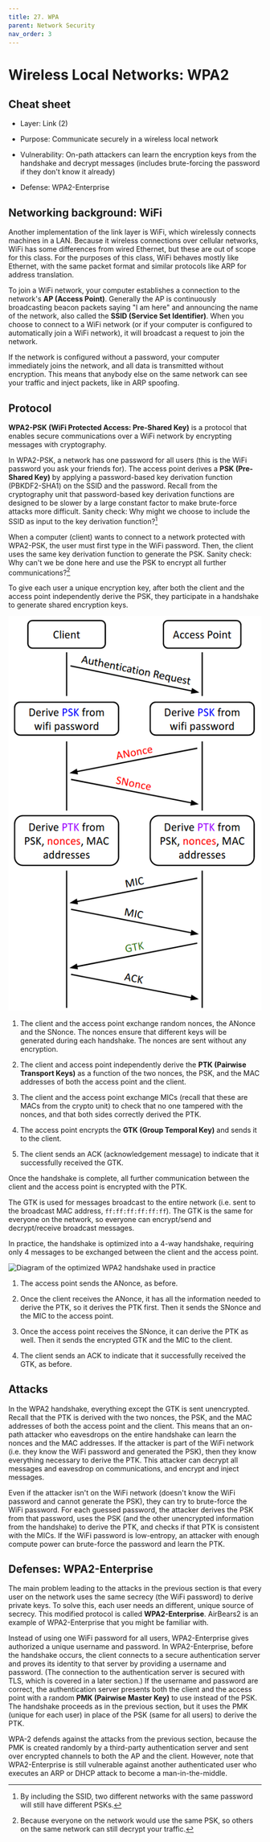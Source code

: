 ```yaml
---
title: 27. WPA
parent: Network Security
nav_order: 3
---
```


# Wireless Local Networks: WPA2

## Cheat sheet

- Layer: Link (2)

- Purpose: Communicate securely in a wireless local network

- Vulnerability: On-path attackers can learn the encryption keys from the
  handshake and decrypt messages (includes brute-forcing the password if they
  don't know it already)

- Defense: WPA2-Enterprise

## Networking background: WiFi

Another implementation of the link layer is WiFi, which wirelessly connects
machines in a LAN. Because it wireless connections over cellular networks, WiFi
has some differences from wired Ethernet, but these are out of scope for this
class. For the purposes of this class, WiFi behaves mostly like Ethernet, with
the same packet format and similar protocols like ARP for address translation.

To join a WiFi network, your computer establishes a connection to the network's
**AP (Access Point)**. Generally the AP is continuously broadcasting beacon
packets saying "I am here" and announcing the name of the network, also called
the **SSID (Service Set Identifier)**. When you choose to connect to a WiFi
network (or if your computer is configured to automatically join a WiFi
network), it will broadcast a request to join the network.

If the network is configured without a password, your computer immediately joins
the network, and all data is transmitted without encryption. This means that
anybody else on the same network can see your traffic and inject packets, like
in ARP spoofing.

## Protocol

**WPA2-PSK (WiFi Protected Access: Pre-Shared Key)** is a protocol that enables
secure communications over a WiFi network by encrypting messages with
cryptography.

In WPA2-PSK, a network has one password for all users (this is the WiFi password
you ask your friends for). The access point derives a **PSK (Pre-Shared Key)**
by applying a password-based key derivation function (PBKDF2-SHA1) on the SSID
and the password. Recall from the cryptography unit that password-based key
derivation functions are designed to be slower by a large constant factor to
make brute-force attacks more difficult. Sanity check: Why might we choose to
include the SSID as input to the key derivation function?[^1]

When a computer (client) wants to connect to a network protected with WPA2-PSK,
the user must first type in the WiFi password. Then, the client uses the same
key derivation function to generate the PSK. Sanity check: Why can't we be done
here and use the PSK to encrypt all further communications?[^2]

To give each user a unique encryption key, after both the client and the access
point independently derive the PSK, they participate in a handshake to generate
shared encryption keys.

![Diagram of the WPA2 handshake](/assets/images/network/wpa/wpa2.png)

1. The client and the access point exchange random nonces, the ANonce and the
   SNonce. The nonces ensure that different keys will be generated during each
   handshake. The nonces are sent without any encryption.

2. The client and access point independently derive the **PTK (Pairwise
   Transport Keys)** as a function of the two nonces, the PSK, and the MAC
   addresses of both the access point and the client.

3. The client and the access point exchange MICs (recall that these are MACs
   from the crypto unit) to check that no one tampered with the nonces, and that
   both sides correctly derived the PTK.

4. The access point encrypts the **GTK (Group Temporal Key)** and sends it to
   the client.

5. The client sends an ACK (acknowledgement message) to indicate that it
   successfully received the GTK.

Once the handshake is complete, all further communication between the client and
the access point is encrypted with the PTK.

The GTK is used for messages broadcast to the entire network (i.e. sent to the
broadcast MAC address, `ff:ff:ff:ff:ff:ff`). The GTK is the same for everyone on
the network, so everyone can encrypt/send and decrypt/receive broadcast
messages.

In practice, the handshake is optimized into a 4-way handshake, requiring only 4
messages to be exchanged between the client and the access point.

![Diagram of the optimized WPA2 handshake used in
practice](/assets/images/network/wpa/wpa2-real.png)

1. The access point sends the ANonce, as before.

2. Once the client receives the ANonce, it has all the information needed to
   derive the PTK, so it derives the PTK first. Then it sends the SNonce and the
   MIC to the access point.

3. Once the access point receives the SNonce, it can derive the PTK as well.
   Then it sends the encrypted GTK and the MIC to the client.

4. The client sends an ACK to indicate that it successfully received the GTK, as
   before.

## Attacks

In the WPA2 handshake, everything except the GTK is sent unencrypted. Recall
that the PTK is derived with the two nonces, the PSK, and the MAC addresses of
both the access point and the client. This means that an on-path attacker who
eavesdrops on the entire handshake can learn the nonces and the MAC addresses.
If the attacker is part of the WiFi network (i.e. they know the WiFi password
and generated the PSK), then they know everything necessary to derive the PTK.
This attacker can decrypt all messages and eavesdrop on communications, and
encrypt and inject messages.

Even if the attacker isn't on the WiFi network (doesn't know the WiFi password
and cannot generate the PSK), they can try to brute-force the WiFi password. For
each guessed password, the attacker derives the PSK from that password, uses the
PSK (and the other unencrypted information from the handshake) to derive the
PTK, and checks if that PTK is consistent with the MICs. If the WiFi password is
low-entropy, an attacker with enough compute power can brute-force the password
and learn the PTK.

## Defenses: WPA2-Enterprise

The main problem leading to the attacks in the previous section is that every
user on the network uses the same secrecy (the WiFi password) to derive private
keys. To solve this, each user needs an different, unique source of secrecy.
This modified protocol is called **WPA2-Enterprise**. AirBears2 is an example of
WPA2-Enterprise that you might be familiar with.

Instead of using one WiFi password for all users, WPA2-Enterprise gives
authorized a unique username and password. In WPA2-Enterprise, before the
handshake occurs, the client connects to a secure authentication server and
proves its identity to that server by providing a username and password. (The
connection to the authentication server is secured with TLS, which is covered in
a later section.) If the username and password are correct, the authentication
server presents both the client and the access point with a random **PMK
(Pairwise Master Key)** to use instead of the PSK. The handshake proceeds as in
the previous section, but it uses the PMK (unique for each user) in place of the
PSK (same for all users) to derive the PTK.

WPA-2 defends against the attacks from the previous section, because the PMK is
created randomly by a third-party authentication server and sent over encrypted
channels to both the AP and the client. However, note that WPA2-Enterprise is
still vulnerable against another authenticated user who executes an ARP or DHCP
attack to become a man-in-the-middle.

[^1]:
    By including the SSID, two different networks with the same password will
    still have different PSKs.

[^2]:
    Because everyone on the network would use the same PSK, so others on the
    same network can still decrypt your traffic.
